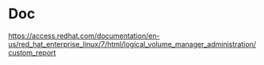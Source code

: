 # Doc
https://access.redhat.com/documentation/en-us/red_hat_enterprise_linux/7/html/logical_volume_manager_administration/custom_report
